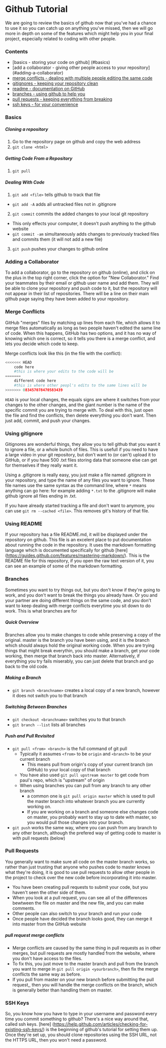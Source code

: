 # Github Tutorial
We are going to review the basics of github now that you've had a chance to use it so you can catch up on anything you've missed, then we will go more in depth on some of the features which might help you in your final project, especially related to coding with other people.

### Contents

* [basics - storing your code on github] (#basics)
* [add a collaborator - giving other people access to your repository] (#adding-a-collaborator)
* [merge conflicts - dealing with multiple people editing the same code](#merge-conflicts)
* [gitignores - keeping your repository clean](#using-gitignore)
* [readme - documentation on GitHub](#using-readme )
* [branches - using github to help you](#branches)
* [pull requests - keeping everything from breaking](#pull-requests)
* [ssh keys - for your convenience](#ssh-keys)

### Basics
##### Cloning a repository
1. Go to the repository page on github and copy the web address
2. `git clone <html>` 

##### Getting Code From a Repository
1. `git pull`

##### Dealing With Code
1. `git add <file>` tells github to track that file
  * `git add -A` adds all untracked files not in .gitignore
2. `git commit` commits the added changes to your local git repository
  * This only effects your computer, it doesn't push anything to the github website
  * `git commit -am` simultaneously adds changes to previously tracked files and commits them (it will not add a new file)
3. `git push` pushes your changes to github online

### Adding a Collaborator
To add a collaborator, go to the repository on github (online), and click on the plus in the top right corner, click the option for "New Collaborator."  Find your teammates by their email or github user name and add them.
They will be able to clone your repository and push code to it, but the repository will not appear in their list of repositories.
There will be a line on their main github page saying they have been added to your repository.

### Merge Conflicts
GitHub "merges" files by matching up lines from each file, which allows it to merge files automatically as long as two people haven't edited the same line of code.  When this happens, GitHub has two options, and it has no way of knowing which one is correct, so it tells you there is a merge conflict, and lets you decide which code to keep.

Merge conflicts look like this (in the file with the conflict):
``` python
<<<<<<< HEAD
    code here 
    #this is where your edits to the code will be
=======
    different code here 
    #this is where other peopl's edits to the same lines will be
>>>>>>> 083457078470583439
```
`HEAD` is your local changes, the equals signs are where it switches from your changes to the other changes, and the giant number is the name of the specific commit you are trying to merge with.
To deal with this, just open the file and find the conflicts, then delete everything you don't want.
Then just add, commit, and push your changes.

### Using gitignore
Gitignores are wonderful things, they allow you to tell github that you want it to ignore a file, or a whole bunch of files.  This is usefull if you need to have a large video in your git repository, but don't want to (or can't) upload it to GitHub, or if you have 500 .txt files storing data that someone else can get for themselves if they really want it.

Using a .gitignore is really easy, you just make a file named .gitignore in your repository, and type the name of any files you want to ignore.  These file names use the same syntax as the command line, where `*` means anything can go here: for example adding `*.txt` to the .gitignore will make github ignore all files ending in .txt.

If you have already started tracking a file and don't want to anymore, you can use `git rm --cached <file>`.  This removes git's history of that file.

### Using README 
If your repository has a file README.md, it will be displayed under the repository on github.  This file is an excelent place to put documentation about running the code in the repository.  It uses the markdown formatting language which is documented specifically for github [here] (https://guides.github.com/features/mastering-markdown/).  This is the README file for this repository, if you open the raw text version of it, you can see an example of some of the markdown formatting.

### Branches
Sometimes you want to try things out, but you don't know if they're going to work, and you don't want to break the things you already have.
Or you and your partner are doing different things on the same code, and you don't want to keep dealing with merge conflicts everytime you sit down to do work.
This is what branches are for

##### Quick Overview
Branches allow you to make changes to code while preserving a copy of the original.
master is the branch you have been using, and it is the branch which should always hold the original working code.
When you are trying things that might break everythin, you should make a branch, get your code working, then merge that branch back into master.  Alternatively, if everything you try fails miserably, you can just delete that branch and go back to the old code.

##### Making a Branch
* `git branch <branchname>` creates a local copy of a new branch, however it does not switch you to that branch

##### Switching Between Branches
* `git checkout <branchname>` switches you to that branch
* `git branch --list` lists all branches

##### Push and Pull Revisited
* `git pull <from> <branch>` is the full command of git pull
  * Typically it assumes `<from>` to be `origin` and `<branch>` to be your current branch
    * This means pull from origin's copy of your current branch (on GitHub) to your local copy of that branch
  * You have also used `git pull upstream master` to get code from paul's repo, which is "upstream" of origin
  * When using branches you can pull from any branch to any other branch
    * a common one is `git pull origin master` which is used to pull the master branch into whatever branch you are currently working on.
    * If you are working on a branch and someone else changes code on master, you probably want to stay up to date with master, so you would pull those changes into your branch.
* `git push` works the same way, where you can push from any branch to any other branch, although the prefered way of getting code to master is with pull requests (below)

### Pull Requests
You generally want to make sure all code on the master branch works, so rather than just trusting that anyone who pushes code to master knows what they're doing, it is good to use pull requests to allow other people in the project to check over the new code before incorporating it into master.
* You have been creating pull requests to submit your code, but you haven't seen the other side of them.
* When you look at a pull request, you can see all of the differences bewtween the file on master and the new file, and you can make comments.
* Other people can also switch to your branch and run your code
* Once people have decided the branch looks good, they can merge it into master from the GitHub website

##### pull request merge conflicts
* Merge conflicts are caused by the same thing in pull requests as in other merges, but pull requests are mostly handled from the website, where you don't have access to the files.
* To fix this, you just move to the master branch and pull from the branch you want to merge in `git pull origin <yourbranch>`, then fix the merge conflicts the same way as before.
* If you pull from master on your new branch before submitting the pull request,, then you will handle the merge conflicts on the branch, which is generally better than handling them on master.

### SSH Keys
So, you know how you have to type in your username and password every time you commit something to github?
There's a nice way around that, called ssh keys.
[here] (https://help.github.com/articles/checking-for-existing-ssh-keys/) is the beginning of github's tutorial for setting them up.  Once they're set up, you should clone repositories using the SSH URL, not the HTTPS URL, then you won't need a password.
